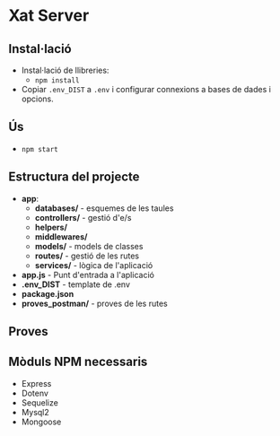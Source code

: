 # Xat Server 

## Instal·lació
- Instal·lació de llibreries:
  - `npm install`
- Copiar `.env_DIST` a `.env` i configurar connexions a bases de dades i opcions.

## Ús
- `npm start`

## Estructura del projecte

- **app**:
    - **databases/** - esquemes de les taules
    - **controllers/** - gestió d'e/s 
    - **helpers/**
    - **middlewares/**
    - **models/** - models de classes
    - **routes/** - gestió de les rutes
    - **services/** - lògica de l'aplicació
- **app.js** - Punt d'entrada a l'aplicació
- **.env_DIST** - template de .env
- **package.json**
- **proves_postman/** - proves de les rutes 

## Proves

## Mòduls NPM necessaris

- Express
- Dotenv
- Sequelize
- Mysql2
- Mongoose
